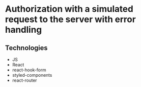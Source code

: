 # Authorization with a simulated request to the server with error handling

## Technologies
- JS
- React
- react-hook-form
- styled-components
- react-router
